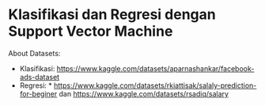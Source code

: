 # Klasifikasi dan Regresi dengan Support Vector Machine

About Datasets:
  - Klasifikasi: https://www.kaggle.com/datasets/aparnashankar/facebook-ads-dataset
  - Regresi: * https://www.kaggle.com/datasets/rkiattisak/salaly-prediction-for-beginer dan https://www.kaggle.com/datasets/rsadiq/salary 
